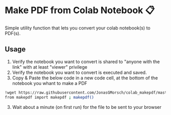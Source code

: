 # Make PDF from Colab Notebook 📋

Simple utility function that lets you convert your colab notebook(s) to PDF(s).

## Usage
1. Verify the notebook you want to convert is shared to "anyone with the link" with at least "viewer" privilege 
2. Verify the notebook you want to convert is executed and saved.
3. Copy & Paste the below code in a new code cell, at the bottom of the notebook you whant to make a PDF
    
```bash
!wget https://raw.githubusercontent.com/JonasGMorsch/colab_makepdf/master/makepdf.py
from makepdf import makepdf ; makepdf()
```
3. Wait about a minute (on first run) for the file to be sent to your browser
